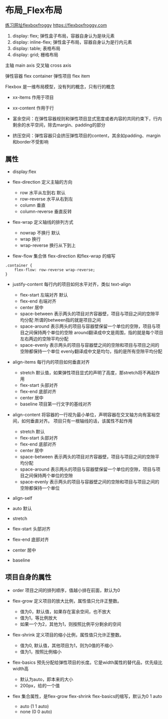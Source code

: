 # 布局_Flex布局

[练习网址flexboxfroggy](https://flexboxfroggy.com) https://flexboxfroggy.com

1. display: flex;  弹性盒子布局，容器自身认为是块元素
1. display: inline-flex;  弹性盒子布局，容器自身认为是行内元素
1. display: table; 表格布局
1. display: grid;  栅格布局

主轴 main axis
交叉轴 cross axis

弹性容器 flex container
弹性项目 flex item

Flexbox 是一维布局模型，没有列的概念，只有行的概念

- xx-items 作用于项目
- xx-content 作用于行

- 富余空间：在弹性容器规则和弹性项目显式宽度或者内容的共同约束下，行内剩余的水平空间，除去margin、padding的部分
- 挤压空间：弹性容器只会挤压弹性项目的content，其余如padding、margin和border不受影响

## 属性
- display:flex

- flex-direction 定义主轴的方向
  - row 水平从左到右 默认
  - row-reverse 水平从右到左
  - column 垂直
  - column-reverse 垂直反转

- flex-wrap 定义轴线的排列方式
  - nowrap 不换行 默认
  - wrap 换行
  - wrap-reverse 换行从下到上

- flew-flow 集合体 flex-direction 和flex-wrap 的缩写
```
.container {
    flex-flow: row-reverse wrap-reverse;
}
```

- justify-content 每行内的项目如何水平对齐，类似 text-align
  - flex-start 左端对齐 默认
  - flex-end 右端对齐
  - center 居中
  - space-between 表示两头的项目对齐容器壁，项目与项目之间的空隙平均分配
                  所谓的between指的就是项目之间
  - space-around  表示两头的项目与容器壁保留一个单位的空隙，项目与项目之间保持两个单位的空隙
                  around翻译成中文是周围，指的就是每个项目左右两边的空隙平均分配
  - space-evenly  表示两头的项目与容器壁之间的空隙和项目与项目之间的空隙都保持一个单位
                  evenly翻译成中文是均匀，指的是所有空隙平均分配


- align-items 每行内的项目如何垂直对齐
  - stretch 默认值，如果弹性项目显式的声明了高度，那stretch将不再起作用
  - flex-start 头部对齐
  - flex-end 底部对齐
  - center 居中
  - baseline 项目第一行文字的基线对齐
  
 
- align-content 将容器的一行视为最小单位，声明容器在交叉轴方向有富裕空间，如何垂直对齐。
                项目只有一根轴线的话，该属性不起作用
  - stretch 默认
  - flex-start 头部对齐
  - flex-end 底部对齐
  - center 居中
  - space-between 表示两头的项目对齐容器壁，项目与项目之间的空隙平均分配
  - space-around  表示两头的项目与容器壁保留一个单位的空隙，项目与项目之间保持两个单位的空隙
  - space-evenly  表示两头的项目与容器壁之间的空隙和项目与项目之间的空隙都保持一个单位

- align-self
 - auto 默认
 - stretch
 - flex-start 头部对齐
 - flex-end 底部对齐
 - center 居中
 - baseline


## 项目自身的属性

- order 项目之间的排列顺序，值越小排在前面，默认为0

- flex-grow 定义项目的放大比例，属性值只允许正整数。
  - 值为0，默认值，如果存在富余空间，也不放大
  - 值为1，等比例放大
  - 如果一个为2，其他为1，则按照比例平分剩余的空间
  
- flex-shrink 定义项目的缩小比例，属性值只允许正整数。
  - 值为0, 默认值，其他项目为1，则为0值的不缩小
  - 值为1，按照比例缩小

- flex-basics 预先分配给弹性项目的长度。它是width属性的替代品，优先级比width高
  - 默认为auto，即本来的大小
  - 200px，给的一个值

- flex 集合属性，是flex-grow flex-shrink flex-basics的缩写，默认为0 1 auto
  - auto (1 1 auto)
  - none (0 0 auto)


## 
